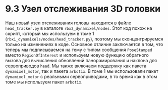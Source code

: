 # 9.3 Узел отслеживания 3D головки

Наш новый узел отслеживания головы находится в файле `head_tracker.py` в каталоге `rbx2_dynamixel/nodes`. Этот код похож на скрипт, который мы используем в томе 1 \(`rbx1_dynamixels/nodes/head_tracker.py`\), поэтому мы сконцентрируемся только на изменениях в коде. Основное отличие заключается в том, что теперь мы подписываемся на тему с типом сообщения `PoseStamped` вместо `RegionOfInterest` и используем новую функцию обратного вызова для вычисления обновлений панорамирования и наклона для сервоприводов `head`. Мы также включаем поддержку как пакета `dynamixel_motor`, так и пакета `arbotix`. В томе 1 мы использовали пакет `dynamixel_motor` с реальными сервоприводами, в то время как в этом томе мы используем пакет `arbotix`.



